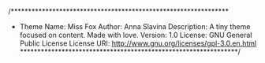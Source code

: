 
/***************************************************************
 * Theme Name:  Miss Fox
   Author:      Anna Slavina
   Description: A tiny theme focused on content. Made with love.
   Version:     1.0
   License:     GNU General Public License
   License URI: http://www.gnu.org/licenses/gpl-3.0.en.html
***************************************************************/
